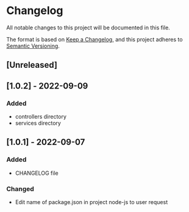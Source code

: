 # Changelog
All notable changes to this project will be documented in this file.

The format is based on [Keep a Changelog](https://keepachangelog.com/en/1.0.0/),
and this project adheres to [Semantic Versioning](https://semver.org/spec/v2.0.0.html).

## [Unreleased]

## [1.0.2] - 2022-09-09
### Added
- controllers directory
- services directory

## [1.0.1] - 2022-09-07
### Added
- CHANGELOG file
### Changed
- Edit name of package.json in project node-js to user request